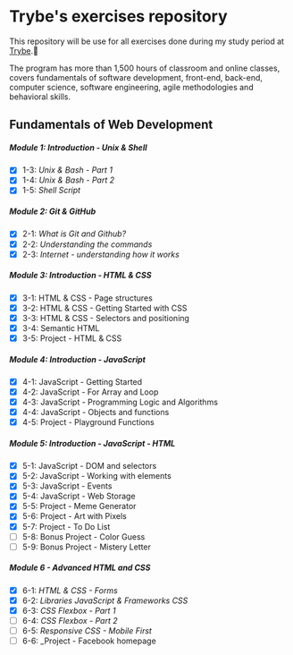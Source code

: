 # Trybe's exercises repository

This repository will be use for all exercises done during my study period at [Trybe](https://www.betrybe.com/).:rocket:

The program has more than 1,500 hours of classroom and online classes, covers fundamentals of software development, front-end, back-end, computer science, software engineering, agile methodologies and behavioral skills.

## Fundamentals of Web Development

##### Module 1: Introduction - Unix & Shell

- [x] 1-3: _Unix & Bash - Part 1_
- [x] 1-4: _Unix & Bash - Part 2_
- [x] 1-5: _Shell Script_

##### Module 2: Git & GitHub

- [x] 2-1: _What is Git and Github?_
- [x] 2-2: _Understanding the commands_
- [x] 2-3: _Internet - understanding how it works_

##### Module 3: Introduction - HTML & CSS

 - [x] 3-1: HTML & CSS - Page structures
 - [x] 3-2: HTML & CSS - Getting Started with CSS
 - [x] 3-3: HTML & CSS - Selectors and positioning
 - [x] 3-4: Semantic HTML
 - [x] 3-5: Project - HTML & CSS

##### Module 4: Introduction - JavaScript

 - [x] 4-1: JavaScript - Getting Started
 - [x] 4-2: JavaScript - For Array and Loop
 - [x] 4-3: JavaScript - Programming Logic and Algorithms
 - [x] 4-4: JavaScript - Objects and functions
 - [x] 4-5: Project - Playground Functions

##### Module 5: Introduction - JavaScript - HTML

- [x] 5-1: JavaScript - DOM and selectors
- [x] 5-2: JavaScript - Working with elements
- [x] 5-3: JavaScript - Events
- [x] 5-4: JavaScript - Web Storage
- [x] 5-5: Project - Meme Generator
- [x] 5-6: Project - Art with Pixels
- [x] 5-7: Project - To Do List
- [ ]  5-8: Bonus Project - Color Guess
- [ ] 5-9: Bonus Project - Mistery Letter

##### Module 6 - Advanced HTML and CSS

- [x] 6-1: _HTML & CSS - Forms_
- [x] 6-2: _Libraries JavaScript & Frameworks CSS_
- [x] 6-3: _CSS Flexbox - Part 1_
- [ ] 6-4: _CSS Flexbox - Part 2_
- [ ] 6-5: _Responsive CSS - Mobile First_
- [ ] 6-6: _Project - Facebook homepage
